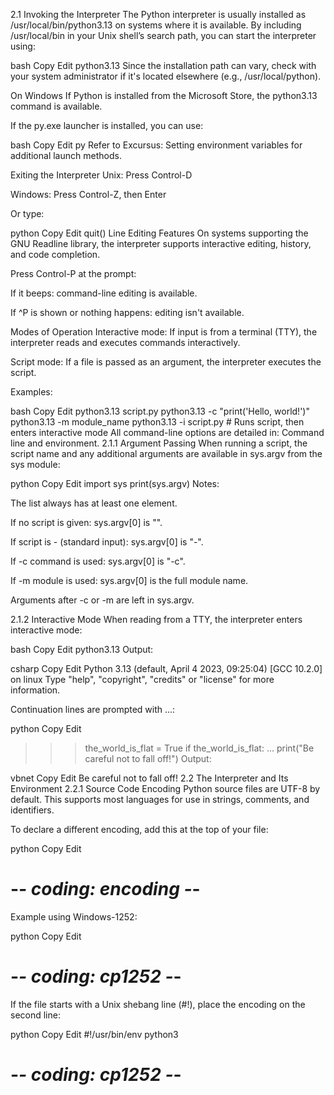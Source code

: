 2.1 Invoking the Interpreter
The Python interpreter is usually installed as /usr/local/bin/python3.13 on systems where it is available. By including /usr/local/bin in your Unix shell’s search path, you can start the interpreter using:

bash
Copy
Edit
python3.13
Since the installation path can vary, check with your system administrator if it's located elsewhere (e.g., /usr/local/python).

On Windows
If Python is installed from the Microsoft Store, the python3.13 command is available.

If the py.exe launcher is installed, you can use:

bash
Copy
Edit
py
Refer to Excursus: Setting environment variables for additional launch methods.

Exiting the Interpreter
Unix: Press Control-D

Windows: Press Control-Z, then Enter

Or type:

python
Copy
Edit
quit()
Line Editing Features
On systems supporting the GNU Readline library, the interpreter supports interactive editing, history, and code completion.

Press Control-P at the prompt:

If it beeps: command-line editing is available.

If ^P is shown or nothing happens: editing isn't available.

Modes of Operation
Interactive mode: If input is from a terminal (TTY), the interpreter reads and executes commands interactively.

Script mode: If a file is passed as an argument, the interpreter executes the script.

Examples:

bash
Copy
Edit
python3.13 script.py
python3.13 -c "print('Hello, world!')"
python3.13 -m module_name
python3.13 -i script.py  # Runs script, then enters interactive mode
All command-line options are detailed in: Command line and environment.
2.1.1 Argument Passing
When running a script, the script name and any additional arguments are available in sys.argv from the sys module:

python
Copy
Edit
import sys
print(sys.argv)
Notes:

The list always has at least one element.

If no script is given: sys.argv[0] is "".

If script is - (standard input): sys.argv[0] is "-".

If -c command is used: sys.argv[0] is "-c".

If -m module is used: sys.argv[0] is the full module name.

Arguments after -c or -m are left in sys.argv.

2.1.2 Interactive Mode
When reading from a TTY, the interpreter enters interactive mode:

bash
Copy
Edit
python3.13
Output:

csharp
Copy
Edit
Python 3.13 (default, April 4 2023, 09:25:04)
[GCC 10.2.0] on linux
Type "help", "copyright", "credits" or "license" for more information.
>>>
Continuation lines are prompted with ...:

python
Copy
Edit
>>> the_world_is_flat = True
>>> if the_world_is_flat:
...     print("Be careful not to fall off!")
Output:

vbnet
Copy
Edit
Be careful not to fall off!
2.2 The Interpreter and Its Environment
2.2.1 Source Code Encoding
Python source files are UTF-8 by default. This supports most languages for use in strings, comments, and identifiers.

To declare a different encoding, add this at the top of your file:

python
Copy
Edit
# -*- coding: encoding -*-
Example using Windows-1252:

python
Copy
Edit
# -*- coding: cp1252 -*-
If the file starts with a Unix shebang line (#!), place the encoding on the second line:

python
Copy
Edit
#!/usr/bin/env python3
# -*- coding: cp1252 -*-